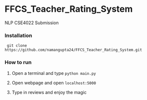 # FFCS_Teacher_Rating_System
NLP CSE4022 Submission

### Installation

` git clone https://github.com/namangupta24/FFCS_Teacher_Rating_System.git`

### How to run

1. Open a terminal and type
`python main.py`

2. Open webpage and open `localhost:5000`

3. Type in reviews and enjoy the magic
